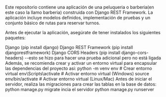 Este repositorio contiene una aplicación de una peluqueria o barberia(en este caso la llamo barberia) construida con Django REST Framework. La aplicación incluye modelos definidos, implementación de pruebas y un conjunto básico de rutas para reservar turnos.

Antes de ejecutar la aplicación, asegúrate de tener instalados los siguientes paquetes:

Django (pip install django)
Django REST Framework (pip install djangorestframework)
Django CORS Headers (pip install django-cors-headers) --esto se hizo para hacer una prueba adicional pero no está ligada 
Además, se recomienda crear y activar un entorno virtual para encapsular las dependencias del proyecto asi:
python -m venv env          # Crear entorno virtual
env\Scripts\activate        # Activar entorno virtual (Windows)
source env/bin/activate      # Activar entorno virtual (Linux/Mac)
Antes de iniciar el servidor, realiza las migraciones para crear las tablas en la base de datos: python manage.py migrate
incia el servidor python manage.py runserver


